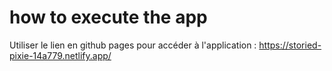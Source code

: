 # how to execute the app
Utiliser le lien en github pages pour accéder à l'application : https://storied-pixie-14a779.netlify.app/